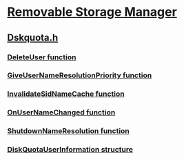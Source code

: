 # [Removable Storage Manager](../_fs/index.md)
## [Dskquota.h](index.md)
### [DeleteUser function](../dskquota/nf-dskquota-deleteuser.md)
### [GiveUserNameResolutionPriority function](../dskquota/nf-dskquota-giveusernameresolutionpriority.md)
### [InvalidateSidNameCache function](../dskquota/nf-dskquota-invalidatesidnamecache.md)
### [OnUserNameChanged function](../dskquota/nf-dskquota-onusernamechanged.md)
### [ShutdownNameResolution function](../dskquota/nf-dskquota-shutdownnameresolution.md)
### [DiskQuotaUserInformation structure](../dskquota/ns-dskquota-diskquotauserinformation.md)
